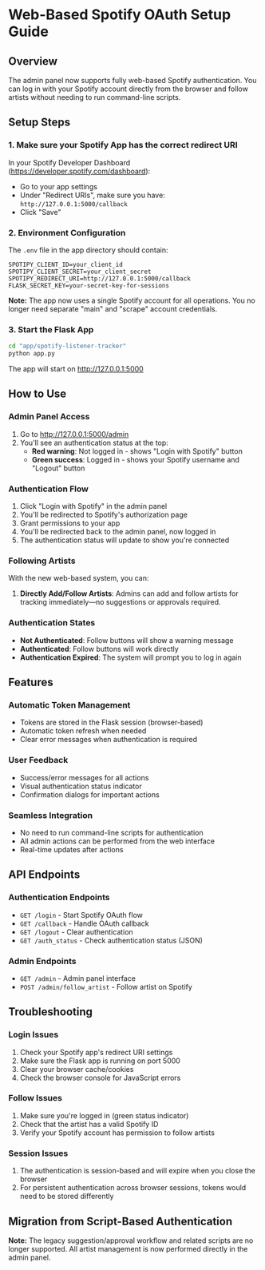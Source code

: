 # Web-Based Spotify OAuth Setup Guide

## Overview
The admin panel now supports fully web-based Spotify authentication. You can log in with your Spotify account directly from the browser and follow artists without needing to run command-line scripts.

## Setup Steps

### 1. Make sure your Spotify App has the correct redirect URI
In your Spotify Developer Dashboard (https://developer.spotify.com/dashboard):
- Go to your app settings
- Under "Redirect URIs", make sure you have: `http://127.0.0.1:5000/callback`
- Click "Save"

### 2. Environment Configuration
The `.env` file in the app directory should contain:
```
SPOTIPY_CLIENT_ID=your_client_id
SPOTIPY_CLIENT_SECRET=your_client_secret
SPOTIPY_REDIRECT_URI=http://127.0.0.1:5000/callback
FLASK_SECRET_KEY=your-secret-key-for-sessions
```

**Note:** The app now uses a single Spotify account for all operations. You no longer need separate "main" and "scrape" account credentials.

### 3. Start the Flask App
```bash
cd "app/spotify-listener-tracker"
python app.py
```

The app will start on http://127.0.0.1:5000

## How to Use

### Admin Panel Access
1. Go to http://127.0.0.1:5000/admin
2. You'll see an authentication status at the top:
   - **Red warning**: Not logged in - shows "Login with Spotify" button
   - **Green success**: Logged in - shows your Spotify username and "Logout" button

### Authentication Flow
1. Click "Login with Spotify" in the admin panel
2. You'll be redirected to Spotify's authorization page
3. Grant permissions to your app
4. You'll be redirected back to the admin panel, now logged in
5. The authentication status will update to show you're connected

### Following Artists
With the new web-based system, you can:

1. **Directly Add/Follow Artists**: Admins can add and follow artists for tracking immediately—no suggestions or approvals required.

### Authentication States
- **Not Authenticated**: Follow buttons will show a warning message
- **Authenticated**: Follow buttons will work directly
- **Authentication Expired**: The system will prompt you to log in again

## Features

### Automatic Token Management
- Tokens are stored in the Flask session (browser-based)
- Automatic token refresh when needed
- Clear error messages when authentication is required

### User Feedback
- Success/error messages for all actions
- Visual authentication status indicator
- Confirmation dialogs for important actions

### Seamless Integration
- No need to run command-line scripts for authentication
- All admin actions can be performed from the web interface
- Real-time updates after actions

## API Endpoints

### Authentication Endpoints
- `GET /login` - Start Spotify OAuth flow
- `GET /callback` - Handle OAuth callback
- `GET /logout` - Clear authentication
- `GET /auth_status` - Check authentication status (JSON)

### Admin Endpoints
- `GET /admin` - Admin panel interface
- `POST /admin/follow_artist` - Follow artist on Spotify

## Troubleshooting

### Login Issues
1. Check your Spotify app's redirect URI settings
2. Make sure the Flask app is running on port 5000
3. Clear your browser cache/cookies
4. Check the browser console for JavaScript errors

### Follow Issues
1. Make sure you're logged in (green status indicator)
2. Check that the artist has a valid Spotify ID
3. Verify your Spotify account has permission to follow artists

### Session Issues
1. The authentication is session-based and will expire when you close the browser
2. For persistent authentication across browser sessions, tokens would need to be stored differently

## Migration from Script-Based Authentication

**Note:** The legacy suggestion/approval workflow and related scripts are no longer supported. All artist management is now performed directly in the admin panel.
